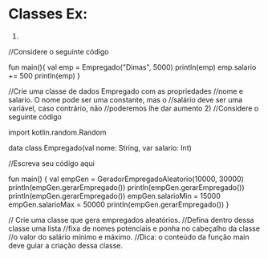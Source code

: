 # Classes Ex:
1)
//Considere o seguinte código

fun main(){
    val emp = Empregado("Dimas", 5000)
    println(emp)
    emp.salario += 500
    println(emp)
}

//Crie uma classe de dados Empregado com as propriedades
//nome e salario. O nome pode ser uma constante, mas o
//salário deve ser uma variável, caso contrário, não
//poderemos lhe dar aumento
2) //Considere o seguinte código

import kotlin.random.Random

data class Empregado(val nome: String, var salario: Int)

//Escreva seu código aqui

fun main() {
    val empGen = GeradorEmpregadoAleatorio(10000, 30000)
    println(empGen.gerarEmpregado())
    println(empGen.gerarEmpregado())
    println(empGen.gerarEmpregado())
    empGen.salarioMin = 15000
    empGen.salarioMax = 50000
    println(empGen.gerarEmpregado())
}

// Crie uma classe que gera empregados aleatórios. 
//Defina dentro dessa classe uma lista
//fixa de nomes potenciais e ponha no cabeçalho da classe 
//o valor do salário mínimo e  máximo. 
//Dica: o conteúdo da função main deve guiar a criação dessa classe.